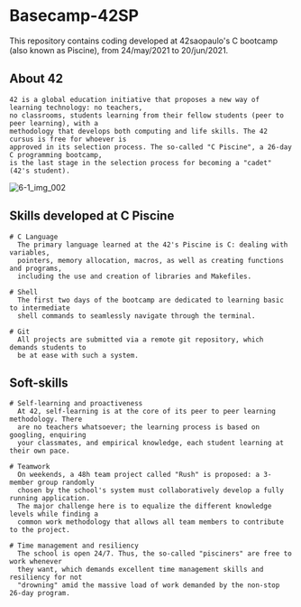 # Basecamp-42SP
This repository contains coding developed at 42saopaulo's C bootcamp (also known as Piscine), from 24/may/2021 to 20/jun/2021.

## About 42
    42 is a global education initiative that proposes a new way of learning technology: no teachers,
    no classrooms, students learning from their fellow students (peer to peer learning), with a
    methodology that develops both computing and life skills. The 42 cursus is free for whoever is
    approved in its selection process. The so-called "C Piscine", a 26-day C programming bootcamp,
    is the last stage in the selection process for becoming a "cadet" (42's student).

![6-1_img_002](https://user-images.githubusercontent.com/84779181/126315371-2ef2d2bd-ac0e-42e9-bc52-de22bae0227a.jpg)

## Skills developed at C Piscine

    # C Language
      The primary language learned at the 42's Piscine is C: dealing with variables,
      pointers, memory allocation, macros, as well as creating functions and programs,
      including the use and creation of libraries and Makefiles.

    # Shell
      The first two days of the bootcamp are dedicated to learning basic to intermediate
      shell commands to seamlessly navigate through the terminal.

    # Git
      All projects are submitted via a remote git repository, which demands students to
      be at ease with such a system.

## Soft-skills
    # Self-learning and proactiveness
      At 42, self-learning is at the core of its peer to peer learning methodology. There
      are no teachers whatsoever; the learning process is based on googling, enquiring
      your classmates, and empirical knowledge, each student learning at their own pace.

    # Teamwork
      On weekends, a 48h team project called "Rush" is proposed: a 3-member group randomly
      chosen by the school's system must collaboratively develop a fully running application.
      The major challenge here is to equalize the different knowledge levels while finding a
      common work methodology that allows all team members to contribute to the project.

    # Time management and resiliency
      The school is open 24/7. Thus, the so-called "pisciners" are free to work whenever
      they want, which demands excellent time management skills and resiliency for not
      "drowning" amid the massive load of work demanded by the non-stop 26-day program.
